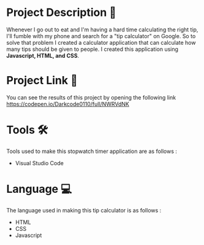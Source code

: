 # Project Description :bread:
Whenever I go out to eat and I'm having a hard time calculating the right tip, I'll fumble with my phone and search for a "tip calculator" on Google. So to solve that problem I created a calculator application that can calculate how many tips should be given to people. I created this application using __Javascript, HTML, and CSS__.

# Project Link :link:
You can see the results of this project by opening the following link https://codepen.io/Darkcode0110/full/NWRVdNK

# Tools :hammer_and_wrench:
Tools used to make this stopwatch timer application are as follows :
* Visual Studio Code

# Language :computer:
The language used in making this tip calculator is as follows :
* HTML
* CSS
* Javascript
